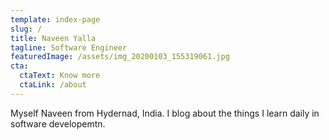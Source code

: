 ```yaml
---
template: index-page
slug: /
title: Naveen Yalla
tagline: Software Engineer
featuredImage: /assets/img_20200103_155319061.jpg
cta:
  ctaText: Know more
  ctaLink: /about
---
```

Myself Naveen from Hydernad, India. I blog about the things I learn daily in software developemtn.